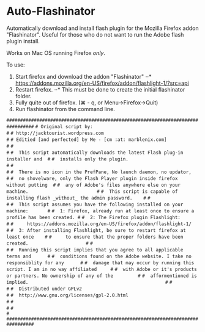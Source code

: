 Auto-Flashinator
================

Automatically download and install flash plugin for the Mozilla Firefox
addon "Flashinator". Useful for those who do not want to run the Adobe
flash plugin install.

Works on Mac OS running Firefox _only_.

To use:

1. Start firefox and download the addon "Flashinator"
⋅⋅* https://addons.mozilla.org/en-US/firefox/addon/flashlight-1/?src=api
2. Restart firefox.
⋅⋅* This must be done to create the initial flashinator folder.
3. Fully quite out of firefox. (⌘ - q, or Menu->Firefox->Quit)
4. Run flashinator from the command line.


<!-- language: lang-bsh -->
`################################################################################`
`# Original script by:                                                          #`
`# http://jacktourist.wordpress.com                                             #`
`# Editied [and perfected] by Me - [cm :at: marblenix.com]                      #`
`#                                                                              #`
`#  This script automatically downloads the latest Flash plug-in installer and  #`
`#  installs only the plugin.                                                   #`
`#                                                                              #`
`#  There is no icon in the PrefPane, No launch daemon, no updator,             #`
`#  no shovelware, only the Flash Player plugin inside firefox without putting  #`
`#  any of Adobe's files anywhere else on your machine.                         #`
`#  This script is capable of installing flash _without_ the admin password.    #`
`#                                                                              #`
`#  This script assumes you have the following installed on your machine:       #`
`#  1: Firefox, already run at least once to ensure a profile has been created. #`
`#  2: The Firefox plugin Flashlight:                                           #`
`#     https://addons.mozilla.org/en-US/firefox/addon/flashlight-1/             #`
`#  3: After installing Flashlight, be sure to restart firefox at least once    #`
`#     to ensure that the proper folders have been created.                     #`
`#                                                                              #`
`#  Running this script implies that you agree to all applicable terms and      #`
`#  conditions found on the Adobe website. I take no responsiblity for any      #`
`#  damage that may occur by running this script. I am in no way affiliated     #`
`#  with Adobe or it's products or partners. No ownership of any of the         #`
`#  afformentioned is implied.                                                  #`
`#                                                                              #`
`#  Distributed under GPLv2                                                     #`
`#  http://www.gnu.org/licenses/gpl-2.0.html                                    #`
`#                                                                              #`
`#                                                                              #`
`################################################################################`
